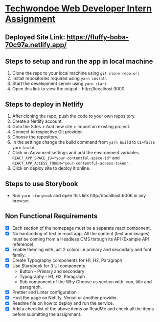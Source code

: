 # [Techwondoe Web Developer Intern Assignment](https://fluffy-boba-70c97a.netlify.app/)

## Deployed Site Link: https://fluffy-boba-70c97a.netlify.app/

## Steps to setup and run the app in local machine

1. Clone the repo to your local machine using `git clone repo-url`
2. Install repositories required using `yarn install`
3. Start the development server using `yarn start`
4. Open this link to view the output - http://localhost:3000

## Steps to deploy in Netlify

1. After cloning the repo, push the code to your own repository.
2. Create a Netlify account.
3. Goto the Sites > Add new site > Import an existing project.
4. Connect to respective Git provider.
5. Choose the repository.
6. In the settings change the build command from `yarn build` to `CI=false yarn build`.
7. Click on Advanced settings and add the environment variables `REACT_APP_SPACE_ID="your-contentful-space-id"` and `REACT_APP_ACCESS_TOKEN="your-contentful-access-token"`.
8. Click on deploy site to deploy it online.

## Steps to use Storybook

-   Run `yarn storybook` and open this link http://localhost:6006 in any browser.

## Non Functional Requirements

-   [x] Each section of the homepage must be a separate react component.
-   [x] No hardcoding of text in react app. All the content (text and images) must be coming from a Headless CMS through its API (Example API reference).
-   [x] Enable theming with just 2 colors i.e primary and secondary and font family.
-   [x] Create Typography components for H1, H2, Paragraph
-   [x] Use Storybook for 3 UI components
    -   Button - Primary and secondary
    -   Typography - H1, H2, Paragraph
    -   Sub component of the Why Choose us section with icon, title and paragraph.
-   [x] Prettier and Linter configuration
-   [x] Host the page on Netlify, Vercel or another provider.
-   [x] Readme file on how to deploy and run the service.
-   [x] Add a checklist of the above items on ReadMe and check all the items before submitting the assignment.
